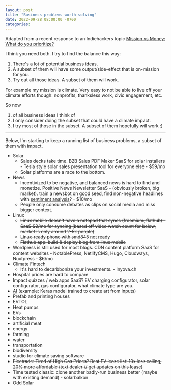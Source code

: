```yaml
---
layout: post
title: "Business problems worth solving"
date: 2022-09-28 08:00:00 -0700
categories:
---
```


Adapted from a recent response to an Indiehackers topic [Mission vs Money: What do you prioritize?](https://www.indiehackers.com/post/mission-vs-money-what-do-you-prioritize-8fcbb0daab)

I think you need both. I try to find the balance this way:

1. There's a lot of potential business ideas.
2. A subset of them will have some output/side-effect that is on-mission for you.
3. Try out all those ideas. A subset of them will work.

For example my mission is climate. Very easy to not be able to live off your climate efforts though: nonprofits, thanksless work, civic engagement, etc.

So now

1. of all business ideas I think of
2. I only consider doing the subset that could have a climate impact.
3. I try most of those in the subset. A subset of them hopefully will work :)

---

Below, I'm starting to keep a running list of business problems, a subset of them with impact.

- Solar
  - Sales decks take time. B2B Sales PDF Maker SaaS for solar installers - Tesla style solar sales presentation tool for everyone else - $59/mo
  - Solar platforms are a race to the bottom.
- News
  - Incentivized to be negative, and balanced news is hard to find and monetize. Positive News Newsletter SaaS - (obviously broken, big market). train a newsbot on good seed, find non-negative headlines with [sentiment analysis](https://towardsdatascience.com/sentiment-analysis-on-news-headlines-classic-supervised-learning-vs-deep-learning-approach-831ac698e276)? - $10/mo
  - People only consume debates as clips on social media and miss bigger context.
- Linux
  - ~~Linux mobile doesn't have a notepad that syncs (freemium, flathub) - SaaS $2/mo for syncing (based off video watch count for below, market is only around 2-5k people)~~
  - ~~Linux-ready phone with smd845~~ [not ready](/2022-11-05-gnome-shell-mobile-with-postmarketos)
  - ~~Flathub app: build & deploy blog from linux mobile~~
- Wordpress is still used for most blogs. CDN content platform SaaS for content websites - NotablePress, NetlifyCMS, Hugo, Cloudways, Nuxtpress - $6/mo
- Climate Fintech
  - It's hard to decarbbonize your investments. - Inyova.ch
- Hospital prices are hard to compare
- Impact quizzes / web apps SaaS? EV charging configurator, solar configurator, gas configurator, what climate type are you.
- [AI](https://keras.io/examples/vision/3D_image_classification/) (example: Keras model trained to create art from inputs)
- Prefab and printing houses
- EVTOL
- Heat pumps
- EVs
- blockchain
- artificial meat
- energy
- farming
- water
- transportation
- biodiversity
- studio for climate saving software
- ~~Electrade: Tired of High Gas Prices? Best EV lease list: 10x less calling, 20% more affordable (text dealer // get updates on this lease)~~
- Time tested classic: clone another badly-run business better (maybe with existing demand) - solarbalkon
- Odd Solar
